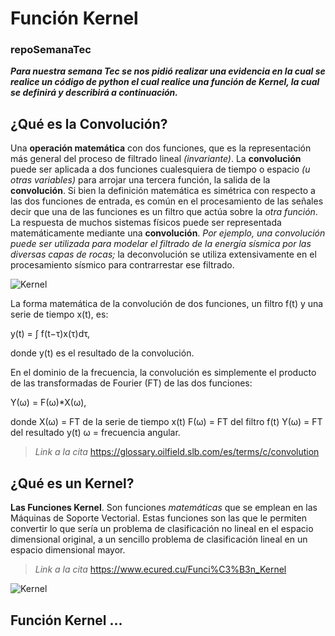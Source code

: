 # Función Kernel
### repoSemanaTec

***Para nuestra semana Tec se nos pidió realizar una evidencia en la cual se realice un código de python el cual realice una función de Kernel, la cual se definirá y describirá a continuación.***

## ¿Qué es la Convolución?
Una **operación matemática** con dos funciones, que es la representación más general del proceso de filtrado lineal *(invariante)*. La **convolución** puede ser aplicada a dos funciones cualesquiera de tiempo o espacio *(u otras variables)* para arrojar una tercera función, la salida de la **convolución**. Si bien la definición matemática es simétrica con respecto a las dos funciones de entrada, es común en el procesamiento de las señales decir que una de las funciones es un filtro que actúa sobre la *otra función*. La respuesta de muchos sistemas físicos puede ser representada matemáticamente mediante una **convolución**. *Por ejemplo, una convolución puede ser utilizada para modelar el filtrado de la energía sísmica por las diversas capas de rocas;* la deconvolución se utiliza extensivamente en el procesamiento sísmico para contrarrestar ese filtrado.

![Kernel](https://upload.wikimedia.org/wikipedia/commons/thumb/2/21/Comparison_convolution_correlation.svg/1200px-Comparison_convolution_correlation.svg.png)

La forma matemática de la convolución de dos funciones, un filtro f(t) y una serie de tiempo x(t), es:

y(t) = ∫ f(t−τ)x(τ)dτ,

donde y(t) es el resultado de la convolución.

En el dominio de la frecuencia, la convolución es simplemente el producto de las transformadas de Fourier (FT) de las dos funciones:

Y(ω) = F(ω)*X(ω),

donde
X(ω) = FT de la serie de tiempo x(t)
F(ω) = FT del filtro f(t)
Y(ω) = FT del resultado y(t)
ω = frecuencia angular.

>*Link a la cita* https://glossary.oilfield.slb.com/es/terms/c/convolution

## ¿Qué es un Kernel?
**Las Funciones Kernel**. Son funciones *matemáticas* que se emplean en las Máquinas de Soporte Vectorial. Estas funciones son las que le permiten convertir lo que sería un problema de clasificación no lineal en el espacio dimensional original, a un sencillo problema de clasificación lineal en un espacio dimensional mayor.
>*Link a la cita* https://www.ecured.cu/Funci%C3%B3n_Kernel

![Kernel](https://www.ecured.cu/images/9/9b/Kernel1.jpg)


## Función Kernel ...
